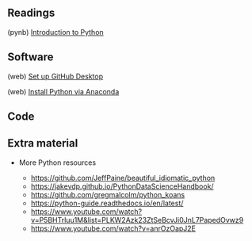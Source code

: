 ## Readings

(pynb) 	[Introduction to Python](https://mark-kramer.github.io/Case-Studies-Python/)

## Software

(web) 	[Set up GitHub Desktop](https://desktop.github.com/)

(web) 	[Install Python via Anaconda](https://www.anaconda.com/)

## Code


## Extra material

- More Python resources

  - https://github.com/JeffPaine/beautiful_idiomatic_python
  - https://jakevdp.github.io/PythonDataScienceHandbook/
  - https://github.com/gregmalcolm/python_koans
  - https://python-guide.readthedocs.io/en/latest/
  - https://www.youtube.com/watch?v=P5BHTrluu1M&list=PLKW2Azk23ZtSeBcvJi0JnL7PapedOvwz9
  - https://www.youtube.com/watch?v=anrOzOapJ2E
